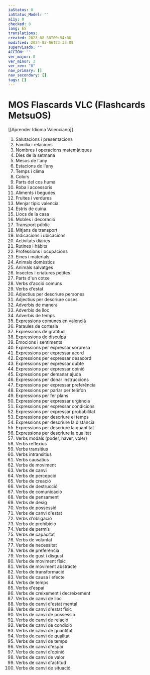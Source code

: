 ```yaml
---
iaStatus: 0
iaStatus_Model: ""
a11y: 0
checked: 0
lang: ES
translations: 
created: 2023-08-30T00:54:00
modified: 2024-03-06T23:35:00
supervisado: ""
ACCION: ""
ver_major: 0
ver_minor: 3
ver_rev: "0"
nav_primary: []
nav_secondary: []
tags: []
---
```

# MOS Flascards VLC (Flashcards MetsuOS)

[[Aprender Idioma Valenciano]]

1. Salutacions i presentacions
2. Família i relacions
3. Nombres i operacions matemàtiques
4. Dies de la setmana
5. Mesos de l'any
6. Estacions de l'any
7. Temps i clima
8. Colors
9. Parts del cos humà
10. Roba i accessoris
11. Aliments i begudes
12. Fruites i verdures
13. Menjar típic valencià
14. Estris de cuina
15. Llocs de la casa
16. Mobles i decoració
17. Transport públic
18. Mitjans de transport
19. Indicacions i ubicacions
20. Activitats diàries
21. Rutines i hàbits
22. Professions i ocupacions
23. Eines i materials
24. Animals domèstics
25. Animals salvatges
26. Insectes i criatures petites
27. Parts d'un cotxe
28. Verbs d'acció comuns
29. Verbs d'estat
30. Adjectius per descriure persones
31. Adjectius per descriure coses
32. Adverbis de manera
33. Adverbis de lloc
34. Adverbis de temps
35. Expressions comunes en valencià
36. Paraules de cortesia
37. Expressions de gratitud
38. Expressions de disculpa
39. Emocions i sentiments
40. Expressions per expressar sorpresa
41. Expressions per expressar acord
42. Expressions per expressar desacord
43. Expressions per expressar dubte
44. Expressions per expressar opinió
45. Expressions per demanar ajuda
46. Expressions per donar instruccions
47. Expressions per expressar preferència
48. Expressions per parlar per telèfon
49. Expressions per fer plans
50. Expressions per expressar urgència
51. Expressions per expressar condicions
52. Expressions per expressar probabilitat
53. Expressions per descriure el temps
54. Expressions per descriure la distància
55. Expressions per descriure la quantitat
56. Expressions per descriure la qualitat
57. Verbs modals (poder, haver, voler)
58. Verbs reflexius
59. Verbs transitius
60. Verbs intransitius
61. Verbs causatius
62. Verbs de moviment
63. Verbs de canvi
64. Verbs de percepció
65. Verbs de creació
66. Verbs de destrucció
67. Verbs de comunicació
68. Verbs de pensament
69. Verbs de desig
70. Verbs de possessió
71. Verbs de canvi d'estat
72. Verbs d'obligació
73. Verbs de prohibició
74. Verbs de permís
75. Verbs de capacitat
76. Verbs de voluntat
77. Verbs de necessitat
78. Verbs de preferència
79. Verbs de gust i disgust
80. Verbs de moviment físic
81. Verbs de moviment abstracte
82. Verbs de transformació
83. Verbs de causa i efecte
84. Verbs de temps
85. Verbs d'espai
86. Verbs de creixement i decreixement
87. Verbs de canvi de lloc
88. Verbs de canvi d'estat mental
89. Verbs de canvi d'estat físic
90. Verbs de canvi de possessió
91. Verbs de canvi de relació
92. Verbs de canvi de condició
93. Verbs de canvi de quantitat
94. Verbs de canvi de qualitat
95. Verbs de canvi de temps
96. Verbs de canvi d'espai
97. Verbs de canvi d'opinió
98. Verbs de canvi de valor
99. Verbs de canvi d'actitud
100. Verbs de canvi de situació
